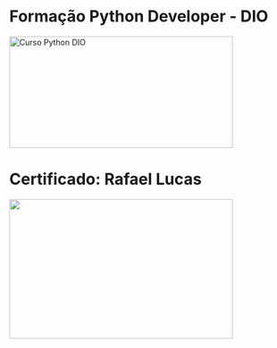# **Formação Python Developer - DIO**

<img src="https://hermes.dio.me/tracks/cover/ac0e208f-9ab9-471d-84ae-0107cfd2156a.png" alt="Curso Python DIO" width="400" height="200">


# Certificado: Rafael Lucas

<img src="https:/https://hermes.dio.me/certificates/FQZ9R7JR.jpg" width="400" height="250">

